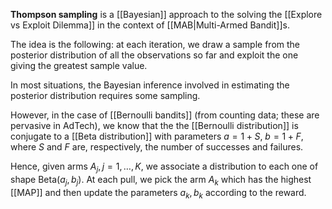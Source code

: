 __Thompson sampling__ is a [[Bayesian]] approach to the solving the [[Explore vs Exploit Dilemma]] in the context of [[MAB|Multi-Armed Bandit]]s.

The idea is the following: at each iteration, we draw a sample from the posterior distribution of all the observations so far and exploit the one giving the greatest sample value.

In most situations, the Bayesian inference involved in estimating the posterior distribution requires some sampling.

However, in the case of [[Bernoulli bandits]] (from counting data; these are pervasive in AdTech), we know that the the [[Bernoulli distribution]] is conjugate to a [[Beta distribution]] with parameters $a = 1 + S$, $b = 1 + F$, where $S$ and $F$ are, respectively, the number of successes and failures.

Hence, given arms $A_j, j = 1, \ldots, K$, we associate a distribution to each one of shape $\mathrm{Beta}(a_j, b_j)$. At each pull, we pick the arm $A_k$ which has the highest [[MAP]] and then update the parameters $a_k, b_k$ according to the reward.